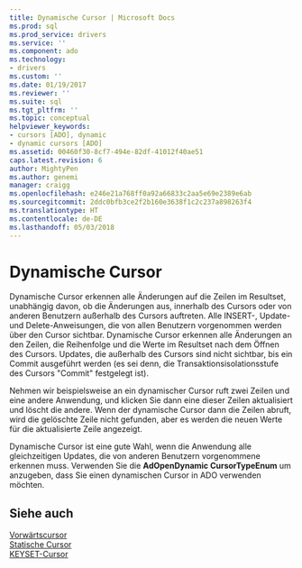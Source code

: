 ```yaml
---
title: Dynamische Cursor | Microsoft Docs
ms.prod: sql
ms.prod_service: drivers
ms.service: ''
ms.component: ado
ms.technology:
- drivers
ms.custom: ''
ms.date: 01/19/2017
ms.reviewer: ''
ms.suite: sql
ms.tgt_pltfrm: ''
ms.topic: conceptual
helpviewer_keywords:
- cursors [ADO], dynamic
- dynamic cursors [ADO]
ms.assetid: 00460f30-8cf7-494e-82df-41012f40ae51
caps.latest.revision: 6
author: MightyPen
ms.author: genemi
manager: craigg
ms.openlocfilehash: e246e21a768ff0a92a66833c2aa5e69e2389e6ab
ms.sourcegitcommit: 2ddc0bfb3ce2f2b160e3638f1c2c237a898263f4
ms.translationtype: HT
ms.contentlocale: de-DE
ms.lasthandoff: 05/03/2018
---
```

# <a name="dynamic-cursors"></a>Dynamische Cursor
Dynamische Cursor erkennen alle Änderungen auf die Zeilen im Resultset, unabhängig davon, ob die Änderungen aus, innerhalb des Cursors oder von anderen Benutzern außerhalb des Cursors auftreten. Alle INSERT-, Update- und Delete-Anweisungen, die von allen Benutzern vorgenommen werden über den Cursor sichtbar. Dynamische Cursor erkennen alle Änderungen an den Zeilen, die Reihenfolge und die Werte im Resultset nach dem Öffnen des Cursors. Updates, die außerhalb des Cursors sind nicht sichtbar, bis ein Commit ausgeführt werden (es sei denn, die Transaktionsisolationsstufe des Cursors "Commit" festgelegt ist).  
  
 Nehmen wir beispielsweise an ein dynamischer Cursor ruft zwei Zeilen und eine andere Anwendung, und klicken Sie dann eine dieser Zeilen aktualisiert und löscht die andere. Wenn der dynamische Cursor dann die Zeilen abruft, wird die gelöschte Zeile nicht gefunden, aber es werden die neuen Werte für die aktualisierte Zeile angezeigt.  
  
 Dynamische Cursor ist eine gute Wahl, wenn die Anwendung alle gleichzeitigen Updates, die von anderen Benutzern vorgenommene erkennen muss. Verwenden Sie die **AdOpenDynamic CursorTypeEnum** um anzugeben, dass Sie einen dynamischen Cursor in ADO verwenden möchten.  
  
## <a name="see-also"></a>Siehe auch  
 [Vorwärtscursor](../../../ado/guide/data/forward-only-cursors.md)   
 [Statische Cursor](../../../ado/guide/data/static-cursors.md)   
 [KEYSET-Cursor](../../../ado/guide/data/keyset-cursors.md)
